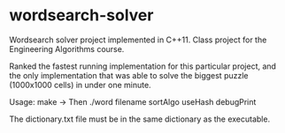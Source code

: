 # wordsearch-solver

Wordsearch solver project implemented in C++11. Class project for the Engineering Algorithms course.

Ranked the fastest running implementation for this particular project, and the only implementation that was able to solve the biggest puzzle (1000x1000 cells) in under one minute.

Usage: make -> Then ./word filename sortAlgo useHash debugPrint

The dictionary.txt file must be in the same dictionary as the executable.
